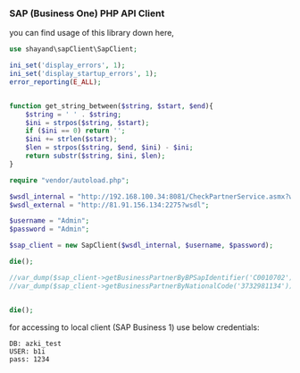 ### SAP (Business One) PHP API Client

you can find usage of this library down here,

```php
use shayand\sapClient\SapClient;

ini_set('display_errors', 1);
ini_set('display_startup_errors', 1);
error_reporting(E_ALL);


function get_string_between($string, $start, $end){
    $string = ' ' . $string;
    $ini = strpos($string, $start);
    if ($ini == 0) return '';
    $ini += strlen($start);
    $len = strpos($string, $end, $ini) - $ini;
    return substr($string, $ini, $len);
}

require "vendor/autoload.php";

$wsdl_internal = "http://192.168.100.34:8081/CheckPartnerService.asmx?wsdl";
$wsdl_external = "http://81.91.156.134:2275?wsdl";

$username = "Admin";
$password = "Admin";

$sap_client = new SapClient($wsdl_internal, $username, $password);

die();

//var_dump($sap_client->getBusinessPartnerByBPSapIdentifier('C0010702'));
//var_dump($sap_client->getBusinessPartnerByNationalCode('3732981134'));


die();

```

for accessing to local client (SAP Business 1) use below credentials:

````
DB: azki_test
USER: b1i
pass: 1234
````